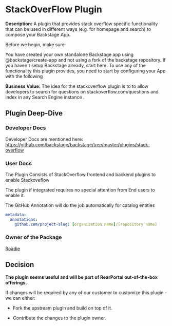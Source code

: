 # StackOverFlow  Plugin

**Description:** A plugin that provides stack overflow specific functionality that can be used in different ways (e.g. for homepage and search) to compose your Backstage App.


Before we begin, make sure:

You have created your own standalone Backstage app using @backstage/create-app and not using a fork of the backstage repository. If you haven't setup Backstage already, start here.
To use any of the functionality this plugin provides, you need to start by configuring your App with the following 


**Business Value:** The idea for the stackoverflow plugin is to to allow developers to search for questions on stackoverflow.com/questions and index in any Search Engine instance .

## Plugin Deep-Dive

### Developer Docs

Developer Docs are mentioned here: https://github.com/backstage/backstage/tree/master/plugins/stack-overflow


### User Docs

The Plugin Consists of StackOverflow frontend and backend plugins to enable   Stackoveflow 

The plugin if integrated requires no special attention from End users to enable it.

The GitHub Annotation will do the job automatically for catalog entities

```yaml
metadata:
  annotations:
    github.com/project-slug: [organization name]/[repository name]
```

### Owner of the Package

[Roadie](https://github.com/RoadieHQ/roadie-backstage-plugins/tree/main/plugins/frontend/backstage-plugin-github-insights)

## Decision

**The plugin seems useful and will be part of RearPortal out-of-the-box offerings.**

If changes will be required by any of our customer to customize this plugin - we can either:

- Fork the upstream plugin and build on top of it.

- Contribute the changes to the plugin owner.

